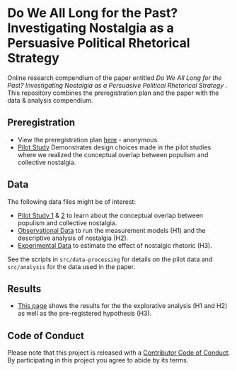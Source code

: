 # Do We All Long for the Past? Investigating Nostalgia as a Persuasive Political Rhetorical Strategy

Online research compendium of the paper entitled _Do We All Long for the Past? Investigating Nostalgia as a Persuasive Political Rhetorical Strategy_ . 
This repository combines the preregistration plan and the paper with the data &amp; analysis compendium.

## Preregistration
* View the preregistration plan [here](https://aspredicted.org/YST_2GHf) - anonymous.
* [Pilot Study](src/data-processing/pilot_checks.md) Demonstrates design choices made in the pilot studies where we realized the conceptual overlap between populism and collective nostalgia.

## Data
The following data files might be of interest:

* [Pilot Study 1](data/intermediate/PS1.RData) &amp; [2](data/intermediate/PS2.RData) to learn about the conceptual overlap between populism and collective nostalgia.
* [Observational Data](data/intermediate/cleaned_obs_data.Rdata) to run the measurement models (H1) and the descriptive analysis of nostalgia (H2).
* [Experimental Data](data/intermediate/cleaned_experiment.Rdata) to estimate the effect of nostalgic rhetoric (H3).

See the scripts in `src/data-processing` for details on the pilot data and `src/analysis` for the data used in the paper.

## Results
* [This page](src/analysis/analysis.md) shows the results for the the explorative analysis (H1 and H2) as well as the pre-registered hypothesis (H3).

## Code of Conduct
Please note that this project is released with a [Contributor Code of Conduct](CONDUCT.md). By participating in this project you agree to abide by its terms.